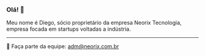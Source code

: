 ### Olá! 👋

Meu nome é Diego, sócio proprietário da empresa Neorix Tecnologia, empresa focada em startups voltadas a indústria.

---

👯 Faça parte da equipe: adm@neorix.com.br
